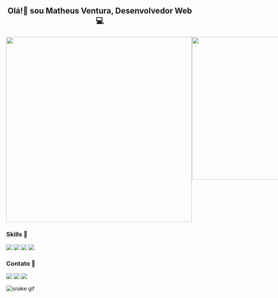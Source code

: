 <h2 align="center">Olá!👋 sou Matheus Ventura, Desenvolvedor Web 💻</h2>

###

<div style="display: flex;">
  
<img width="500" src="https://github-readme-stats.vercel.app/api?username=mathewus&show_icons=true&theme=tokyonight">

<img width="385" src="https://github-readme-stats.vercel.app/api/top-langs/?username=mathewus&layout=compact&bg_color=021a2b&text_color=ffffff">

</div>

### Skills 🚀

<a><img src="https://img.shields.io/badge/HTML5-E34F26?style=for-the-badge&logo=html5&logoColor=white">
<img src="https://img.shields.io/badge/CSS3-1572B6?style=for-the-badge&logo=css3&logoColor=white">
 <img src="https://img.shields.io/badge/JavaScript-F7DF1E?style=for-the-badge&logo=javascript&logoColor=black"> 
<img src="https://img.shields.io/badge/MySQL-005C84?style=for-the-badge&logo=mysql&logoColor=white"></a>

### Contato 📱

  <a href="https://www.instagram.com/math_eudev" target="_blank"><img src="https://img.shields.io/badge/-Instagram-%23E4405F?style=for-the-badge&logo=instagram&logoColor=white" target="_blank"></a>
  <a href = "mailto:araujomatheusventura@gmail.com"><img src="https://img.shields.io/badge/-Gmail-%23333?style=for-the-badge&logo=gmail&logoColor=white" target="_blank"></a>
  <a href="https://www.linkedin.com/in/matheus-ventura-230893208" target="_blank"><img src="https://img.shields.io/badge/-LinkedIn-%230077B5?style=for-the-badge&logo=linkedin&logoColor=white" target="_blank"></a> 

  ![snake gif](https://github.com/SEU_USUARIO/SEU_REPOSITORIO/blob/output/github-contribution-grid-snake.svg)
